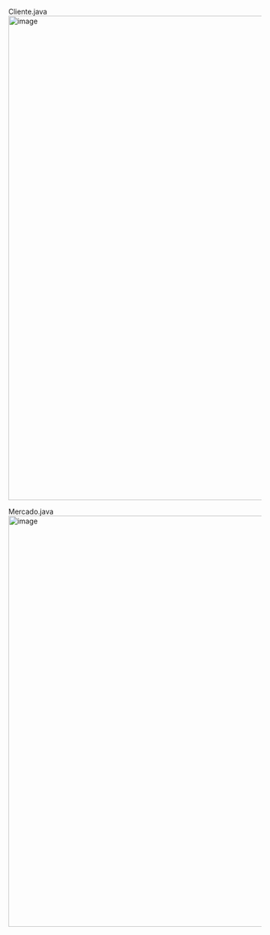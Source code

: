 Cliente.java
<img width="1837" height="964" alt="image" src="https://github.com/user-attachments/assets/62fabf1e-ea7a-43ce-82a8-7e0a39c34473" />

Mercado.java
<img width="1761" height="818" alt="image" src="https://github.com/user-attachments/assets/5852703c-a25a-43da-8bda-aa8c25d06ea6" />


